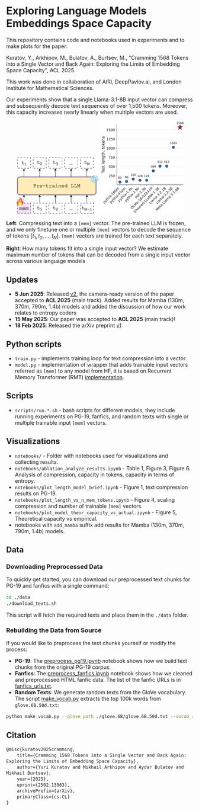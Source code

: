 # Exploring Language Models Embeddings Space Capacity

This repository contains code and notebooks used in experiments and to make plots for the paper:

Kuratov, Y., Arkhipov, M., Bulatov, A., Burtsev, M., "Cramming 1568 Tokens into a Single Vector and Back Again: Exploring the Limits of Embedding Space Capacity", ACL 2025.

This work was done in collaboration of AIRI, DeepPavlov.ai, and London Institute for Mathematical Sciences.

Our experiments show that a single Llama-3.1-8B input vector can compress and subsequently decode text sequences of over 1,500 tokens. Moreover, this capacity increases nearly linearly when multiple vectors are used.

<p align="center">
  <img src="./notebooks/imgs/compression_schema.png" width="45%" />
  <img src="./notebooks/imgs/results_brief.png" width="45%" />
</p>

**Left**: Compressing text into a `[mem]` vector. The pre-trained LLM is frozen, and we only finetune one or multiple `[mem]` vectors to decode the sequence of tokens $[t_1, t_2, \ldots, t_N]$. `[mem]` vectors are trained for each text separately.

**Right**: How many tokens fit into a single input vector? We estimate maximum number of tokens that can be decoded from a single input vector across various language models

## Updates
- **5 Jun 2025**: Released [v2](https://arxiv.org/abs/2506.02610v2), the camera-ready version of the paper accepted to **ACL 2025** (main track). Added results for Mamba (130m, 370m, 790m, 1.4b) models and added the discussion of how our work relates to entropy coders
- **15 May 2025**: Our paper was accepted to **ACL 2025** (main track)!
- **18 Feb 2025**: Released the arXiv preprint [v1](https://arxiv.org/abs/2502.13063v1)

## Python scripts
- `train.py` - implements training loop for text compression into a vector.
- `model.py` - implementation of wrapper that adds trainable input vectors referred as `[mem]` to any model from HF, it is based on Recurrent Memory Transformer (RMT) [implementation](https://github.com/booydar/recurrent-memory-transformer).


## Scripts
- `scripts/run.*.sh` - bash scripts for different models, they include running experiments on PG-19, fanfics, and random texts with single or multiple trainable input `[mem]` vectors.

## Visualizations
- `notebooks/` - Folder with notebooks used for visualizations and collecting results.
- `notebooks/ablation_analyze_results.ipynb` - Table 1, Figure 3, Figure 6. Analysis of compression, capacity in tokens, capacity in terms of entropy.
- `notebooks/plot_length_model_brief.ipynb` - Figure 1, text compression results on PG-19.
- `notebooks/plot_length_vs_n_mem_tokens.ipynb` - Figure 4, scaling compression and number of trainable `[mem]` vectors.
- `notebooks/plot_model_theor_capacity_vs_actual.ipynb` - Figure 5, Theoretical capacity vs empirical.
- notebooks with `add_mamba` suffix add results for Mamba (130m, 370m, 790m, 1.4b) models.

## Data
### Downloading Preprocessed Data

To quickly get started, you can download our preprocessed text chunks for PG-19 and fanfics with a single command:

```bash
cd ./data
./download_texts.sh
```

This script will fetch the required texts and place them in the `./data` folder.


### Rebuilding the Data from Source
If you would like to preprocess the text chunks yourself or modify the process:

- **PG-19**: The [preprocess_pg19.ipynb](./notebooks/preprocess_pg19.ipynb) notebook shows how we build text chunks from the original PG-19 corpus.
- **Fanfics**: The [preprocess_fanfics.ipynb](./notebooks/preprocess_fanfics.ipynb) notebook shows how we cleaned and preprocessed HTML fanfic data. The list of the fanfic URLs is in [fanfics_urls.txt](./data/fanfics_urls.txt).
- **Random Texts**: We generate random texts from the GloVe vocabulary. The script [make_vocab.py](./make_vocab.py) extracts the top 100k words from `glove.6B.50d.txt`:

```bash
python make_vocab.py --glove_path ./glove.6B/glove.6B.50d.txt --vocab_size 100000 --output_path ./data/vocab_100k.txt
```

## Citation
```
@misc{kuratov2025cramming,
    title={Cramming 1568 Tokens into a Single Vector and Back Again: Exploring the Limits of Embedding Space Capacity},
    author={Yuri Kuratov and Mikhail Arkhipov and Aydar Bulatov and Mikhail Burtsev},
    year={2025},
    eprint={2502.13063},
    archivePrefix={arXiv},
    primaryClass={cs.CL}
}
```

